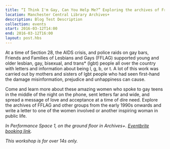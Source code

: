 ```yaml
---
title: “I Think I'm Gay, Can You Help Me?” Exploring the archives of Friends and Families of Lesbians and Gays.
location: Manchester Central Library Archives+
description: Blog Test Description
collection: events
start: 2016-03-12T14:00
end: 2016-03-12T16:00
layout: post.hbs
---
```

At a time of Section 28, the AIDS crisis, and police raids on gay bars, Friends and Families of Lesbians and Gays (FFLAG) supported young and older lesbian, gay, bisexual, and trans* (lgbt) people all over the country with letters and information about being l, g, b, or t. A lot of this work was carried out by mothers and sisters of lgbt people who had seen first-hand the damage misinformation, prejudice and unhappiness can cause.

Come and learn more about these amazing women who spoke to gay teens in the middle of the night on the phone, sent letters far and wide, and spread a message of love and acceptance at a time of dire need. Explore the archives of FFLAG and other groups from the early 1990s onwards and write a letter to one of the women involved or another inspiring woman in public life.

*In Performance Space 1, on the ground floor in Archives+. [Eventbrite booking link](https://www.eventbrite.co.uk/e/dear-friend-i-think-im-gay-can-you-help-me-tickets-20986204302).*

*This workshop is for over 14s only.*

